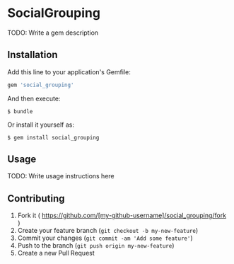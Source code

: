 # SocialGrouping

TODO: Write a gem description

## Installation

Add this line to your application's Gemfile:

```ruby
gem 'social_grouping'
```

And then execute:

    $ bundle

Or install it yourself as:

    $ gem install social_grouping

## Usage

TODO: Write usage instructions here

## Contributing

1. Fork it ( https://github.com/[my-github-username]/social_grouping/fork )
2. Create your feature branch (`git checkout -b my-new-feature`)
3. Commit your changes (`git commit -am 'Add some feature'`)
4. Push to the branch (`git push origin my-new-feature`)
5. Create a new Pull Request
